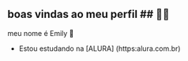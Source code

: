 ## boas vindas ao meu perfil ## 🖤🤍

meu nome é Emily 🥇

* Estou estudando na [ALURA] (https:alura.com.br)

